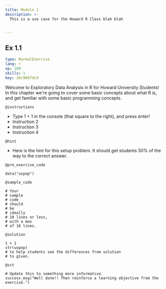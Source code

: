 ```yaml
---
title: Module 1
description: >-
  This is a use case for the Howard R Class blah blah


---
```

## Ex 1.1

```yaml
type: NormalExercise
lang: r
xp: 100
skills: 1
key: 26c9007dc9
```

Welcome to Exploratory Data Analysis in R for Howard University Students! In this chapter we're going to cover some basic concepts about what R is, and get familiar with some basic programming concepts.

`@instructions`
- Type 1 + 1 in the console (that square to the right), and press enter!
- Instruction 2
- Instruction 3
- Instruction 4

`@hint`
- Here is the hint for this setup problem. It should get students 50% of the way to the correct answer.

`@pre_exercise_code`
```{r}
data("uspop")
```
`@sample_code`
```{r}
# Your
# sample
# code
# should
# be
# ideally
# 10 lines or less,
# with a max
# of 16 lines.
```
`@solution`
```{r}
1 + 1
str(uspop)
# to help students see the differences from solution
# to given.
```
`@sct`
```{r}
# Update this to something more informative.
success_msg("Well done!! Then reinforce a learning objective from the exercise.")
```



